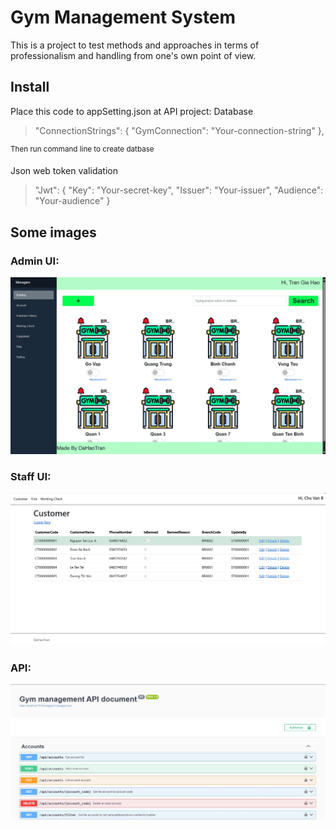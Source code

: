 # Gym Management System
This is a project to test methods and approaches in terms of professionalism and handling from one's own point of view.
## Install
Place this code to appSetting.json at API project:
Database
> "ConnectionStrings": {
  "GymConnection": "Your-connection-string"
},

<sup> Then run command line to create datbase </sup>

Json web token validation
> "Jwt": {
  "Key": "Your-secret-key",
  "Issuer": "Your-issuer", 
  "Audience": "Your-audience" 
}

## Some images
### Admin UI:
![Admin UI](<Screenshot 2025-03-25 123944.jpg>)
### Staff UI:
![Staff UI](<Screenshot 2025-03-25 123316.jpg>)
### API:
![API UI](<Screenshot 2025-03-25 122725.jpg>)
